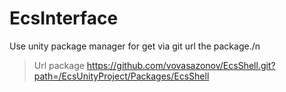 # EcsInterface
 
Use unity package manager for get via git url the package./n 
> Url package https://github.com/vovasazonov/EcsShell.git?path=/EcsUnityProject/Packages/EcsShell
